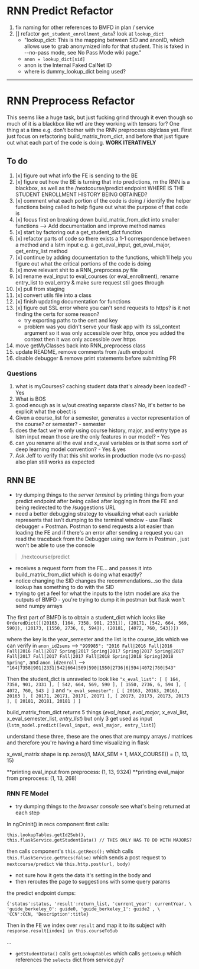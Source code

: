
# RNN Predict Refactor

1. fix naming for other references to BMFD in plan / service
1. [] refactor `get_student_enrollment_data`?  look at `lookup_dict`
    - "lookup_dict: This is the mapping between SID and anonID, which allows use to grab anonymized info for that student. This is faked in --no-pass mode, see No Pass Mode wiki page."
    - `anon = lookup_dict[sid]`
    - anon is the Internal Faked CalNet ID
    - where is dummy_lookup_dict being used?

---

# RNN Preprocess Refactor

This seems like a huge task, but just fucking grind through it even though so much of it is a blackbox like wtf are they working with tensors for?  One thing at a time e.g. don't bother with the RNN preprocess obj/class yet.  First just focus on refactoring build_matrix_from_dict, and before that just figure out what each part of the code is doing.  **WORK ITERATIVELY**

## To do 

1. [x] figure out what info the FE is sending to the BE 
1. [x] figure out how the BE is turning that into predictions, rn the RNN is a blackbox, as well as the /nextcourse/predict endpoint
WHERE IS THE STUDENT ENROLLMENT HISTORY BEING OBTAINED? 
1. [x] comment what each portion of the code is doing / identify the helper functions being called to help figure out what the purpose of that code is
1. [x] focus first on breaking down build_matrix_from_dict into smaller functions --> Add documentation and improve method names
1. [x] start by factoring out a get_student_dict function
1. [x] refactor parts of code so there exists a 1-1 correspondence between a method and a lstm input e.g. a get_eval_input, get_eval_major, get_entry_list method
1. [x] continue by adding documentation to the functions, which'll help you figure out what the critical portions of the code is doing
1. [x] move relevant shit to a RNN_preprocess.py file 
1. [x] rename eval_input to eval_courses (or eval_enrollment), rename entry_list to eval_entry & make sure request stil goes through
1. [x] pull from staging
1. [x] convert utils file into a class
1. [x] finish updating documentation for functions
1. [x] figure out SSL error where you can't send requests to https?  is it not finding the certs for some reason?
    - try exporting paths to the cert and key
    - problem was you didn't serve your flask app with its ssl_context argument so it was only accessible over http, once you added the context then it was only accessible over https
1. move getMyClasses back into RNN_preprocess class
1. update README, remove comments from /auth endpoint
1. disable debugger & remove print statements before submitting PR

### Questions

1. what is myCourses?  caching student data that's already been loaded? - Yes
1. What is BOS
1. good enough as is w/out creating separate class?  No, it's better to be explicit what the obect is
1. Given a course_list for a semester, generates a vector representation of the course? or semester? - semester
1. does the fact we're only using course history, major, and entry type as lstm input mean those are the only features in our model? - Yes
1. can you rename all the eval and x_eval variables or is that some sort of deep learning model convention? - Yes & yes
1. Ask Jeff to verify that this shit works in production mode (vs no-pass) also plan still works as expected


## RNN BE  

- try dumping things to the *server terminal* by printing things from your predict endpoint after being called after logging in from the FE and being redirected to the /suggestions URL 
- need a better debugging strategy to visualizing what each variable represents that isn't dumping to the terminal window   - use Flask debugger + Postman.  Postman to send requests a lot easier than loading the FE and if there's an error after sending a request you can read the traceback from the Debugger using raw form in Postman , just won't be able to use the console

> /nextcourse/predict

- receives a request form from the FE... and passes it into build_matrix_from_dict which is doing what exactly?  
- notice changing the SID changes the recommendations...so the data lookup has something to do with the SID
- trying to get a feel for what the inputs to the lstm model are aka the outputs of BMFD - you're trying to dump it in postman but flask won't send numpy arrays

The first part of BMFD is to obtain a student_dict which looks like  `OrderedDict([(20163, [164, 7358, 901, 2331]), (20171, [542, 664, 569, 590]), (20173, [1550, 2736, 6, 594]), (20181, [4072, 760, 543])])`

where the key is the year_semester and the list is the course_ids which we can verify in `anon_id2sems` -->  `"999985": "2016 Fall|2016 Fall|2016 Fall|2016 Fall|2017 Spring|2017 Spring|2017 Spring|2017 Spring|2017 Fall|2017 Fall|2017 Fall|2017 Fall|2018 Spring|2018 Spring|2018 Spring",` and `anon_id2enroll` --> `"164|7358|901|2331|542|664|569|590|1550|2736|6|594|4072|760|543"`

Then the student_dict is unraveled to look like `"x_eval_list": [ [ 164, 7358, 901, 2331 ], [ 542, 664, 569, 590 ], [ 1550, 2736, 6, 594 ], [ 4072, 760, 543 ] ]` and  `"x_eval_semester": [ [ 20163, 20163, 20163, 20163 ], [ 20171, 20171, 20171, 20171 ], [ 20173, 20173, 20173, 20173 ], [ 20181, 20181, 20181 ] ]`

build_matrix_from_dict returns 5 things (*eval_input*, *eval_major*, x_eval_list, x_eval_semester_list, *entry_list*) but only 3 get used as input (`lstm_model.predict([eval_input, eval_major, entry_list]`) 

understand these three, these are the ones that are numpy arrays / matrices and therefore you're having a hard time visualizing in flask 

x_eval_matrix shape is np.zeros((1, MAX_SEM + 1, MAX_COURSE)) = (1, 13, 15)

**printing eval_input from preprocess:  (1, 13, 9324)
**printing eval_major from preprocess:  (1, 13, 268)


### RNN FE Model 

- try dumping things to the *browser console* see what's being returned at each step

In ngOnInit() in recs component first calls: 
```
this.lookupTables.getId2Sub(),
this.flaskService.getStudentData() // THIS ONLY HAS TO DO WITH MAJORS? 

``` 
then calls
component's `this.getRecs();` which calls `this.flaskService.getRecs(false)` 
which sends a post request to `nextcourse/predict`  via `this.http.post(url, body)` 

-  not sure how it gets the data it's setting in the body and 
- then reroutes the page to suggestions with some query params

the predict endpoint dumps:

```
{'status':status, 'result':return_list, 'current_year': currentYear, \
'guide_berkeley_0': guide0, 'guide_berkeley_1': guide2 , \
'CCN':CCN, 'Description':title}
```

Then in the FE we index over `result` and map it to its subject with `response.result[index] in this.courseToSub`

...
- `getStudentData()` calls `getLookupTables` which calls `getLookup` which references the `selects` dict from service.py?


